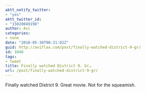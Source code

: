 ```yaml
---
aktt_notify_twitter:
- "yes"
aktt_twitter_id:
- "15020049198"
author: Avi
categories:
- none
date: "2010-05-30T00:31:02Z"
guid: http://aviflax.com/post/finally-watched-district-9-gr/
id: 1040
tags:
- tweet
title: Finally watched District 9. Gr…
url: /post/finally-watched-district-9-gr/
---
```

Finally watched District 9. Great movie. Not for the squeamish.